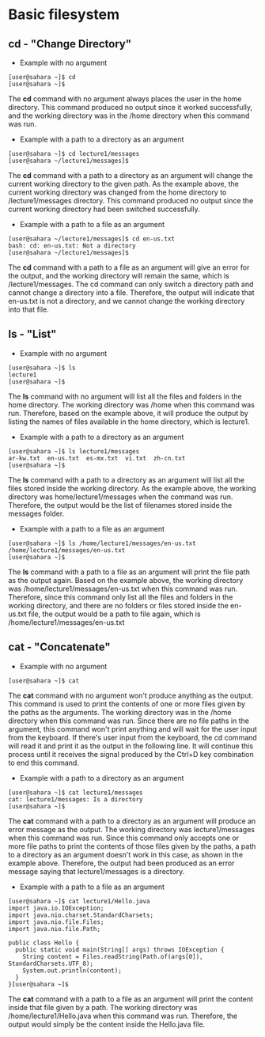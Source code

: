 # Basic filesystem

## cd - "Change Directory"

* Example with no argument

```
[user@sahara ~]$ cd
[user@sahara ~]$ 
```
The **cd** command with no argument always places the user in the home directory. This command produced no output since it worked successfully, and the working directory was in the /home directory when this command was run. 


* Example with a path to a directory as an argument

```
[user@sahara ~]$ cd lecture1/messages
[user@sahara ~/lecture1/messages]$ 
```
The **cd** command with a path to a directory as an argument will change the current working directory to the given path. As the example above, the current working directory was changed from the home directory to /lecture1/messages directory. This command produced no output since the current working directory had been switched successfully.

* Example with a path to a file as an argument

```
[user@sahara ~/lecture1/messages]$ cd en-us.txt
bash: cd: en-us.txt: Not a directory
[user@sahara ~/lecture1/messages]$ 
```
The **cd** command with a path to a file as an argument will give an error for the output, and the working directory will remain the same, which is /lecture1/messages. The cd command can only switch a directory path and cannot change a directory into a file. Therefore, the output will indicate that en-us.txt is not a directory, and we cannot change the working directory into that file.

## ls - "List"

* Example with no argument

```
[user@sahara ~]$ ls
lecture1
[user@sahara ~]$ 
```
The **ls** command with no argument will list all the files and folders in the home directory. The working directory was /home when this command was run. Therefore, based on the example above, it will produce the output by listing the names of files available in the home directory, which is lecture1.


* Example with a path to a directory as an argument

```
[user@sahara ~]$ ls lecture1/messages
ar-kw.txt  en-us.txt  es-mx.txt  vi.txt  zh-cn.txt
[user@sahara ~]$ 
```
The **ls** command with a path to a directory as an argument will list all the files stored inside the working directory. As the example above, the working directory was home/lecture1/messages when the command was run. Therefore, the output would be the list of filenames stored inside the messages folder. 

* Example with a path to a file as an argument

```
[user@sahara ~]$ ls /home/lecture1/messages/en-us.txt
/home/lecture1/messages/en-us.txt
[user@sahara ~]$ 
```
The **ls** command with a path to a file as an argument will print the file path as the output again. Based on the example above, the working directory was /home/lecture1/messages/en-us.txt when this command was run. Therefore, since this command only list all the files and folders in the working directory, and there are no folders or files stored inside the en-us.txt file, the output would be a path to file again, which is /home/lecture1/messages/en-us.txt


## cat - "Concatenate"

* Example with no argument

```
[user@sahara ~]$ cat

```
The **cat** command with no argument won't produce anything as the output. This command is used to print the contents of one or more files given by the paths as the arguments. 
The working directory was in the /home directory when this command was run. Since there are no file paths in the argument, this command won't print anything and will wait for the user input from the keyboard. If there's user input from the keyboard, the cd command will read it and print it as the output in the following line. It will continue this process until it receives the signal produced by the Ctrl+D key combination to end this command.

* Example with a path to a directory as an argument

```
[user@sahara ~]$ cat lecture1/messages
cat: lecture1/messages: Is a directory
[user@sahara ~]$ 
```
The **cat** command with a path to a directory as an argument will produce an error message as the output. The working directory was lecture1/messages when this command was run. Since this command only accepts one or more file paths to print the contents of those files given by the paths, a path to a directory as an argument doesn't work in this case, as shown in the example above. Therefore, the output had been produced as an error message saying that lecture1/messages is a directory. 

* Example with a path to a file as an argument

```
[user@sahara ~]$ cat lecture1/Hello.java
import java.io.IOException;
import java.nio.charset.StandardCharsets;
import java.nio.file.Files;
import java.nio.file.Path;

public class Hello {
  public static void main(String[] args) throws IOException {
    String content = Files.readString(Path.of(args[0]), StandardCharsets.UTF_8);    
    System.out.println(content);
  }
}[user@sahara ~]$ 
```
The **cat** command with a path to a file as an argument will print the content inside that file given by a path.
The working directory was /home/lecture1/Hello.java when this command was run. Therefore, the output would simply be the content inside the Hello.java file.





